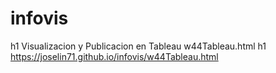 # infovis
h1 Visualizacion y Publicacion en Tableau w44Tableau.html h1
https://joselin71.github.io/infovis/w44Tableau.html

